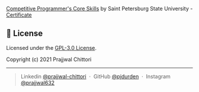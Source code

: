 [Competitive Programmer's Core Skills](https://www.coursera.org/learn/competitive-programming-core-skills/) by Saint Petersburg State University - [Certificate](https://www.coursera.org/account/accomplishments/verify/5Q4B9Z2P5VJ6)

## :green_book: License

Licensed under the [GPL-3.0 License](https://github.com/pjdurden/Competitive-Programmer-s-Core-Skills-Solutions/blob/master/LICENSE).

Copyright (c) 2021 Prajjwal Chittori

---

> Linkedin [@prajjwal-chittori](https://www.linkedin.com/in/prajjwal-chittori/) &nbsp;&middot;&nbsp;
> GitHub [@pjdurden](https://github.com/pjdurden) &nbsp;&middot;&nbsp;
> Instagram [@prajjwal632](https://www.instagram.com/prajjwal632/)
